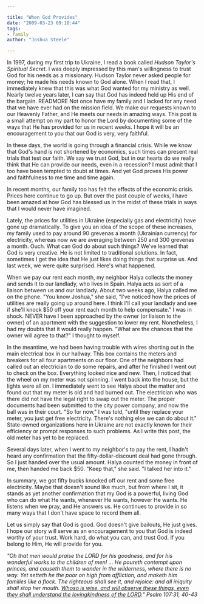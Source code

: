 ```yaml
---

title: "When God Provides"
date: "2009-03-23 09:18:44"
tags:
- family
author: "Joshua Steele"

---
```


In 1997, during my first trip to Ukraine, I read a book called *Hudson Taylor's Spiritual Secret*. I was deeply impressed by this man's willingness to trust God for his needs as a missionary. Hudson Taylor never asked people for money; he made his needs known to God alone. When I read that, I immediately knew that this was what God wanted for my ministry as well. Nearly twelve years later, I can say that God has indeed held up His end of the bargain. READMORE Not once have my family and I lacked for any need that we have ever had on the mission field. We make our requests known to our Heavenly Father, and He meets our needs in amazing ways. This post is a small attempt on my part to honor the Lord by documenting some of the ways that He has provided for us in recent weeks. I hope it will be an encouragement to you that our God is very, very faithful.

In these days, the world is going through a financial crisis. While we know that God's hand is not shortened by economics, such times can present real trials that test our faith. We say we trust God, but in our hearts do we really think that He can provide our needs, even in a recession? I must admit that I too have been tempted to doubt at times. And yet God proves His power and faithfulness to me time and time again.

In recent months, our family too has felt the effects of the economic crisis. Prices here continue to go up. But over the past couple of weeks, I have been amazed at how God has blessed us in the midst of these trials in ways that I would never have imagined.

Lately, the prices for utilities in Ukraine (especially gas and electricity) have gone up dramatically. To give you an idea of the scope of these increases, my family used to pay around 90 grevenas a month (Ukrainian currency) for electricity, whereas now we are averaging between 250 and 300 grevenas a month. Ouch. What can God do about such things? We've learned that God is very creative. He is not limited to traditional solutions. In fact, sometimes I get the idea that He just likes doing things that surprise us. And last week, we were quite surprised. Here's what happened.

When we pay our rent each month, my neighbor Halya collects the money and sends it to our landlady, who lives in Spain. Halya acts as sort of a liaison between us and our landlady. About two weeks ago, Halya called me on the phone. "You know Joshua," she said, "I've noticed how the prices of utilities are really going up around here. I think I'll call your landlady and see if she'll knock $50 off your rent each month to help compensate." I was in shock. NEVER have I been approached by the owner (or liaison to the owner) of an apartment with the suggestion to lower my rent. Nonetheless, I had my doubts that it would really happen. "What are the chances that the owner will agree to that?" I thought to myself.

In the meantime, we had been having trouble with wires shorting out in the main electrical box in our hallway. This box contains the meters and breakers for all four apartments on our floor. One of the neighbors had called out an electrician to do some repairs, and after he finished I went out to check on the box. Everything looked nice and new. Then, I noticed that the wheel on my meter was not spinning. I went back into the house, but the lights were all on. I immediately went to see Halya about the matter and found out that my meter is old and had burned out. The electrician who was there did not have the legal right to swap out the meter. The proper documents had been submitted to the city power company, and now the ball was in their court. "So for now," I was told, "until they replace your meter, you just get free electricity. There's nothing else we can do about it." State-owned organizations here in Ukraine are not exactly known for their efficiency or prompt responses to such problems. As I write this post, the old meter has yet to be replaced.

Several days later, when I went to my neighbor's to pay the rent, I hadn't heard any confirmation that the fifty-dollar-discount deal had gone through. So I just handed over the usual amount. Halya counted the money in front of me, then handed me back $50. "Keep that," she said. "I talked her into it."

In summary, we got fifty bucks knocked off our rent and some free electricity. Maybe that doesn't sound like much, but from where I sit, it stands as yet another confirmation that my God is a powerful, living God who can do what He wants, whenever He wants, however He wants. He listens when we pray, and He answers us. He continues to provide in so many ways that I don't have space to record them all.

Let us simply say that God is good. God doesn't give bailouts, He just gives. I hope our story will serve as an encouragement to you that God is indeed worthy of your trust. Work hard, do what you can, and trust God. If you belong to Him, He will provide for you.

*"Oh that men would praise the LORD for his goodness, and for his wonderful works to the children of men! ... He poureth contempt upon princes, and causeth them to wander in the wilderness, where there is no way. Yet setteth he the poor on high from affliction, and maketh him families like a flock. The righteous shall see it, and rejoice: and all iniquity shall stop her mouth. <span style="text-decoration: underline;">Whoso is wise, and will observe these things, even they shall understand the lovingkindness of the LORD</span>." Psalm 107:31, 40-43*
